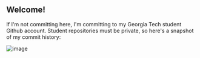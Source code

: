 ## Welcome!

If I'm not committing here, I'm committing to my Georgia Tech student Github account. Student repositories must be private, so here's a snapshot of my commit history:

![image](https://github.com/jayzerbeam/jayzerbeam/assets/9667667/8b8c90c3-8e60-42b1-ae2f-08f06c6e6c5d)
